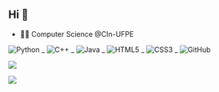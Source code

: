 ## Hi 👋

- 👨‍💻 Computer Science @CIn-UFPE

![Python](https://img.shields.io/badge/python-3670A0?style=for-the-badge&logo=python&logoColor=ffdd54) _ ![C++](https://img.shields.io/badge/c++-%2300599C.svg?style=for-the-badge&logo=c%2B%2B&logoColor=white) _ ![Java](https://img.shields.io/badge/java-%23323330.svg?style=for-the-badge&logo=javas&logoColor=white) _ ![HTML5](https://img.shields.io/badge/html5-%23E34F26.svg?style=for-the-badge&logo=html5&logoColor=white) _ ![CSS3](https://img.shields.io/badge/css3-%231572B6.svg?style=for-the-badge&logo=css3&logoColor=white) _ ![GitHub](https://img.shields.io/badge/github-%23121011.svg?style=for-the-badge&logo=github&logoColor=white)

![](https://github-readme-stats.vercel.app/api/top-langs/?username=marcelaraposoo&theme=dracula&hide_border=false&include_all_commits=true&count_private=false&layout=compact)

<div>
  <a href="https://www.linkedin.com/in/jos%C3%A9-ivan-b8b7a223a/" target="_blank"><img src="https://img.shields.io/badge/-LinkedIn-%230077B5?style=for-the-badge&logo=linkedin&logoColor=white" target="_blank"></a> 
  
</div>

